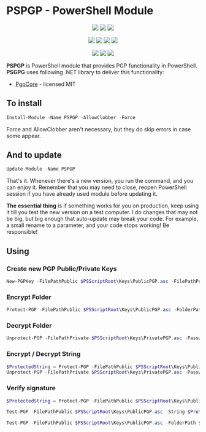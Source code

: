 ﻿# PSPGP - PowerShell Module

<p align="center">
  <a href="https://www.powershellgallery.com/packages/PSPGP"><img src="https://img.shields.io/powershellgallery/v/PSPGP.svg?style=flat-square"></a>
  <a href="https://www.powershellgallery.com/packages/PSPGP"><img src="https://img.shields.io/powershellgallery/vpre/PSPGP.svg?label=powershell%20gallery%20preview&colorB=yellow&style=flat-square"></a>
  <a href="https://github.com/EvotecIT/PSPGP"><img src="https://img.shields.io/github/license/EvotecIT/PSPGP.svg?style=flat-square"></a>
</p>

<p align="center">
  <a href="https://www.powershellgallery.com/packages/PSPGP"><img src="https://img.shields.io/powershellgallery/p/PSPGP.svg?style=flat-square"></a>
  <a href="https://github.com/EvotecIT/PSPGP"><img src="https://img.shields.io/github/languages/top/evotecit/PSPGP.svg?style=flat-square"></a>
  <a href="https://github.com/EvotecIT/PSPGP"><img src="https://img.shields.io/github/languages/code-size/evotecit/PSPGP.svg?style=flat-square"></a>
  <a href="https://www.powershellgallery.com/packages/PSPGP"><img src="https://img.shields.io/powershellgallery/dt/PSPGP.svg?style=flat-square"></a>
</p>

<p align="center">
  <a href="https://twitter.com/PrzemyslawKlys"><img src="https://img.shields.io/twitter/follow/PrzemyslawKlys.svg?label=Twitter%20%40PrzemyslawKlys&style=flat-square"></a>
  <a href="https://evotec.xyz/hub"><img src="https://img.shields.io/badge/Blog-evotec.xyz-2A6496.svg?style=flat-square"></a>
  <a href="https://www.linkedin.com/in/pklys"><img src="https://img.shields.io/badge/LinkedIn-pklys-0077B5.svg?logo=LinkedIn&style=flat-square"></a>
</p>

**PSPGP** is PowerShell module that provides PGP functionality in PowerShell. **PSGPG** uses following .NET library to deliver this functionality:

- [PgpCore](https://github.com/mattosaurus/PgpCore) - licensed MIT

## To install

```powershell
Install-Module -Name PSPGP -AllowClobber -Force
```

Force and AllowClobber aren't necessary, but they do skip errors in case some appear.

## And to update

```powershell
Update-Module -Name PSPGP
```

That's it. Whenever there's a new version, you run the command, and you can enjoy it. Remember that you may need to close, reopen PowerShell session if you have already used module before updating it.

**The essential thing** is if something works for you on production, keep using it till you test the new version on a test computer. I do changes that may not be big, but big enough that auto-update may break your code. For example, a small rename to a parameter, and your code stops working! Be responsible!

## Using

### Create new PGP Public/Private Keys

```powershell
New-PGPKey -FilePathPublic $PSScriptRoot\Keys\PublicPGP.asc -FilePathPrivate $PSScriptRoot\Keys\PrivatePGP.asc -UserName 'przemyslaw.klys' -Password 'ZielonaMila9!'
```

### Encrypt Folder

```powershell
Protect-PGP -FilePathPublic $PSScriptRoot\Keys\PublicPGP.asc -FolderPath $PSScriptRoot\Test -OutputFolderPath $PSScriptRoot\Encoded
```

### Decrypt Folder

```powershell
Unprotect-PGP -FilePathPrivate $PSScriptRoot\Keys\PrivatePGP.asc -Password 'ZielonaMila9!' -FolderPath $PSScriptRoot\Encoded -OutputFolderPath $PSScriptRoot\Decoded
```

### Encrypt / Decrypt String

```powershell
$ProtectedString = Protect-PGP -FilePathPublic $PSScriptRoot\Keys\PublicPGP.asc -String "This is string to encrypt"
Unprotect-PGP -FilePathPrivate $PSScriptRoot\Keys\PrivatePGP.asc -Password 'ZielonaMila9!' -String $ProtectedString
```

### Verify signature

```powershell
$ProtectedString = Protect-PGP -FilePathPublic $PSScriptRoot\Keys\PublicPGP.asc -String "This is string to encrypt"

Test-PGP -FilePathPublic $PSScriptRoot\Keys\PublicPGP.asc -String $ProtectedString

Test-PGP -FilePathPublic $PSScriptRoot\Keys\PublicPGP.asc -FolderPath $PSScriptRoot\Encoded
```
